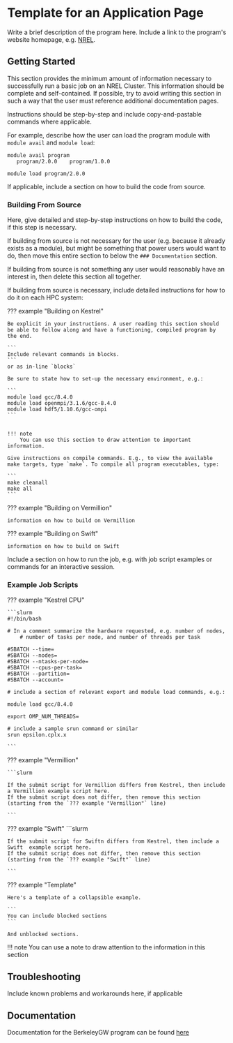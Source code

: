 # Template for an Application Page

Write a brief description of the program here.
Include a link to the program's website homepage, e.g. [NREL](https://www.nrel.gov/).

## Getting Started

This section provides the minimum amount of information necessary to successfully run a basic job on an NREL Cluster.
This information should be complete and self-contained. If possible, try to avoid writing this section in such a way that the user must reference additional documentation pages.

Instructions should be step-by-step and include copy-and-pastable commands where applicable.

For example, describe how the user can load the program module  with `module avail` and `module load`:

```
module avail program
   program/2.0.0    program/1.0.0

module load program/2.0.0
```

If applicable, include a section on how to build the code from source.

### Building From Source

Here, give detailed and step-by-step instructions on how to build the code, if this step is necessary. 

If building from source is not necessary for the user (e.g. because it already exists as a module), but might be something that power users would want to do, then move this entire section to below the `### Documentation` section.

If building from source is not something any user would reasonably have an interest in, then delete this section all together.

If building from source is necessary, include detailed instructions for how to do it on each HPC system:

??? example "Building on Kestrel"

	Be explicit in your instructions. A user reading this section should be able to follow along and have a functioning, compiled program by the end.
	
	```
	Include relevant commands in blocks.
	```
	or as in-line `blocks`

	Be sure to state how to set-up the necessary environment, e.g.:

	```
	module load gcc/8.4.0
	module load openmpi/3.1.6/gcc-8.4.0
	module load hdf5/1.10.6/gcc-ompi
	```


	!!! note
		You can use this section to draw attention to important information.

	Give instructions on compile commands. E.g., to view the available make targets, type `make`. To compile all program executables, type:

	```
	make cleanall
	make all
	```


??? example "Building on Vermillion"

	information on how to build on Vermillion

??? example "Building on Swift"

	information on how to build on Swift



Include a section on how to run the job, e.g. with job script examples or commands for an interactive session.


### Example Job Scripts

??? example "Kestrel CPU"

	```slurm
	#!/bin/bash

	# In a comment summarize the hardware requested, e.g. number of nodes, 
        # number of tasks per node, and number of threads per task

	#SBATCH --time=
	#SBATCH --nodes=
	#SBATCH --ntasks-per-node=
	#SBATCH --cpus-per-task=
	#SBATCH --partition=
	#SBATCH --account=

	# include a section of relevant export and module load commands, e.g.:

	module load gcc/8.4.0

	export OMP_NUM_THREADS=

	# include a sample srun command or similar
	srun epsilon.cplx.x

	```

??? example "Vermillion"

	```slurm

	If the submit script for Vermillion differs from Kestrel, then include a Vermillion example script here.
	If the submit script does not differ, then remove this section (starting from the `??? example "Vermillion"` line)

	```

??? example "Swift"
	```slurm

	If the submit script for Swiftn differs from Kestrel, then include a Swift  example script here.
	If the submit script does not differ, then remove this section (starting from the `??? example "Swift"` line)

	```

??? example "Template"
	
	Here's a template of a collapsible example.

	```
	You can include blocked sections
	```

	And unblocked sections.
!!! note
	You can use a note to draw attention to the information in this section


## Troubleshooting

Include known problems and workarounds here, if applicable

## Documentation

Documentation for the BerkeleyGW program can be found [here](https://berkeleygw.org/documentation/)

